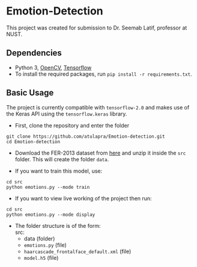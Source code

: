 # Emotion-Detection

This project was created for submission to Dr. Seemab Latif, professor at NUST. 
## Dependencies

* Python 3, [OpenCV](https://opencv.org/), [Tensorflow](https://www.tensorflow.org/)
* To install the required packages, run `pip install -r requirements.txt`.

## Basic Usage

The project is currently compatible with `tensorflow-2.0` and makes use of the Keras API using the `tensorflow.keras` library.

* First, clone the repository and enter the folder

```
git clone https://github.com/atulapra/Emotion-detection.git
cd Emotion-detection
```

* Download the FER-2013 dataset from [here](https://drive.google.com/file/d/1X60B-uR3NtqPd4oosdotpbDgy8KOfUdr/view?usp=sharing) and unzip it inside the `src` folder. This will create the folder `data`.

* If you want to train this model, use:  

```
cd src
python emotions.py --mode train
```

* If you want to view live working of the project then run:  

```
cd src
python emotions.py --mode display
```

* The folder structure is of the form:  
  src:
  * data (folder)
  * `emotions.py` (file)
  * `haarcascade_frontalface_default.xml` (file)
  * `model.h5` (file)
